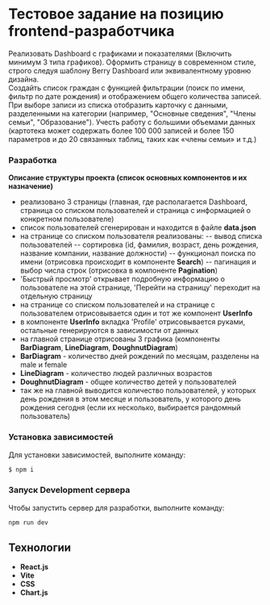 # Тестовое задание на позицию frontend-разработчика  
Реализовать Dashboard с графиками и показателями (Включить минимум 3 типа графиков). Оформить страницу в современном стиле, строго следуя шаблону Berry Dashboard или эквивалентному уровню дизайна.  
Создайть список граждан с функцией фильтрации (поиск по имени, фильтр по дате рождения) и отображением общего количества записей. При выборе записи из списка отобразить карточку с данными, разделенными на категории (например, "Основные сведения", "Члены семьи", "Образование"). Учесть работу с большими объемами данных (картотека может содержать более 100 000 записей и более 150 параметров и до 20 связанных таблиц, таких как «члены семьи» и т.д.)

###  Разработка
**Описание структуры проекта (список основных компонентов и их назначение)**
- реализовано 3 страницы (главная, где располагается Dashboard, страница со списком пользователей и страница с информацией о конкретном пользователе)
- список пользователей сгенерирован и находится в файле **data.json**
- на странице со списком пользователя реализованы:
-- вывод списка пользователей 
-- сортировка (id, фамилия, возраст, день рождения, название компании, название должности)
-- функционал поиска по имени (отрисовка происходит в компоненте **Search**)
-- пагинация и выбор числа строк (отрисовка в компоненте **Pagination**)
- 'Быстрый просмотр' открывает подробную информацию о пользователе на этой странице, 'Перейти на страницу' переходит на отдельную страницу
- на странице со списком пользователей и на странице с пользователем отрисовывается один и тот же компонент **UserInfo**
- в компоненте **UserInfo** вкладка 'Profile' отрисовывается руками, остальные генерируются в зависимости от данных
- на главной странице отрисованы 3 графика (компоненты **BarDiagram**, **LineDiagram**, **DoughnutDiagram**)
- **BarDiagram** - количество дней рождений по месяцам, разделены на male и female
- **LineDiagram** - количество людей различных возрастов
- **DoughnutDiagram** - общее количество детей у пользователей 
- так же на главной выводится количество пользователей, у которых день рождения в этом месяце и пользователь, у которого день рождения сегодня (если их несколько, выбирается рандомный пользователь)

### Установка зависимостей
Для установки зависимостей, выполните команду:
```sh
$ npm i
```

### Запуск Development сервера
Чтобы запустить сервер для разработки, выполните команду:
```sh
npm run dev
```

## Технологии
- **React.js**
- **Vite**
- **CSS**
- **Chart.js**
